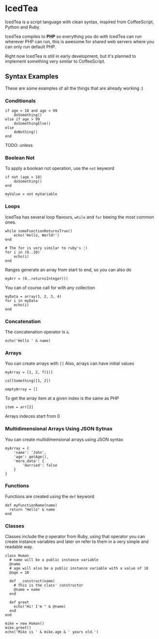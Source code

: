 # IcedTea
IcedTea is a script language with clean syntax, inspired from CoffeeScript, 
Python and Ruby.

IcedTea compiles to __PHP__ so everything you do with IcedTea can run wherever
PHP can run, this is awesome for shared web servers where you can only run
default PHP.

Right now IcedTea is still in early development, but it's planned to implement
something very similar to CoffeeScript.

## Syntax Examples
These are some examples of all the things that are already working :)

### Conditionals

```
if age > 18 and age < 99
    doSomething()
else if age > 99
    doSomethingElse()
else
    doNothing()
end
```

TODO: unless

### Boolean Not

To apply a boolean not operation, use the ```not``` keyword

```
if not (age > 18)
    doSomething()
end

myValue = not myVariable
```

### Loops

IcedTea has several loop flavours, ```while``` and ```for``` beeing the most
common ones.

```
while someFunctionReturnsTrue()
    echo('Hello, World!')
end

# The for is very similar to ruby's :)
for i in (0..10)
    echo(i)
end
```

Ranges generate an array from start to end, so you can also do

```
myArr = (0..returnsInteger())
```

You can of course call for with any collection

```
myData = array(1, 2, 3, 4)
for i in myData
    echo(i)
end
```

### Concatenation

The concatenation operator is ```&```.

```
echo('Hello ' & name)
```

### Arrays

You can create arrays with ```[]```
Also, arrays can have initial values

```
myArray = [1, 2, f(1)]

callSomething([1, 2])

emptyArray = []
```

To get the array item at a given index is the same as PHP

```
item = arr[2]
```

Arrays indeces start from 0

### Multidimensional Arrays Using JSON Sytnax

You can create multidimensional arrays using JSON syntax

```
myArray = {
    'name': 'John',
    'age': getAge(),
    'more_data': {
        'married': false
    }
}
```

### Functions

Functions are created using the ```def``` keyword

```
def myFunctionName(name)
  return "Hello" & name
end
```

### Classes

Classes include the ```@``` operator from Ruby, using that operator you can
create instance variables and later on refer to them in a very simple and
readable way.

```
class Human
  # name will be a public instance variable
  @name
  # age will also be a public instance variable with a value of 18
  @age = 18

  def __construct(name)
    # this is the class' constructor
    @name = name
  end

  def greet
    echo("Hi! I'm " & @name)
  end
end

mike = new Human()
mike.greet()
echo('Mike is ' & mike.age & ' years old.')
```

